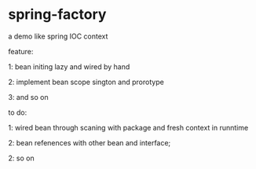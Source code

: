 # spring-factory
a demo like spring IOC context

feature:

1: bean initing lazy and wired by hand

2: implement bean scope sington and prorotype

3: and so on


to do:

1: wired bean through scaning with package and fresh context in runntime

2: bean refenences with other bean and interface;

2: so on 
